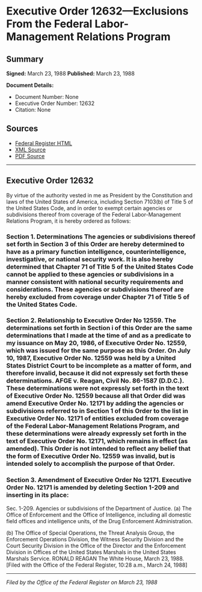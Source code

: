 # Executive Order 12632—Exclusions From the Federal Labor- Management Relations Program

## Summary

**Signed:** March 23, 1988
**Published:** March 23, 1988

**Document Details:**
- Document Number: None
- Executive Order Number: 12632
- Citation: None

## Sources
- [Federal Register HTML](https://www.presidency.ucsb.edu/documents/executive-order-12632-exclusions-from-the-federal-labor-management-relations-program)
- [XML Source](None)
- [PDF Source](None)

---

## Executive Order 12632

By virtue of the authority vested in me as President by the Constitution and laws of the United States of America, including Section 7103(b) of Title 5 of the United States Code, and in order to exempt certain agencies or subdivisions thereof from coverage of the Federal Labor-Management Relations Program, it is hereby ordered as follows:
### Section 1. Determinations The agencies or subdivisions thereof set forth in Section 3 of this Order are hereby determined to have as a primary function intelligence, counterintelligence, investigative, or national security work. It is also hereby determined that Chapter 71 of Title 5 of the United States Code cannot be applied to these agencies or subdivisions in a manner consistent with national security requirements and considerations. These agencies or subdivisions thereof are hereby excluded from coverage under Chapter 71 of Title 5 of the United States Code.

### Section 2. Relationship to Executive Order No 12559. The determinations set forth in Section i of this Order are the same determinations that I made at the time of and as a predicate to my issuance on May 20, 1986, of Executive Order No. 12559, which was issued for the same purpose as this Order. On July 10, 1987, Executive Order No. 12559 was held by a United States District Court to be incomplete as a matter of form, and therefore invalid, because it did not expressly set forth these determinations. AFGE v. Reagan, Civil No. 86-1587 (D.D.C.). These determinations were not expressly set forth in the text of Executive Order No. 12559 because all that Order did was amend Executive Order No. 12171 by adding the agencies or subdivisions referred to in Section 1 of this Order to the list in Executive Order No. 12171 of entities excluded from coverage of the Federal Labor-Management Relations Program, and these determinations were already expressly set forth in the text of Executive Order No. 12171, which remains in effect (as amended). This Order is not intended to reflect any belief that the form of Executive Order No. 12559 was invalid, but is intended solely to accomplish the purpose of that Order.

### Section 3. Amendment of Executive Order No 12171. Executive Order No. 12171 is amended by deleting Section 1-209 and inserting in its place:

Sec. 1-209. Agencies or subdivisions of the Department of Justice. (a) The Office of Enforcement and the Office of Intelligence, including all domestic field offices and intelligence units, of the Drug Enforcement Administration.

(b) The Office of Special Operations, the Threat Analysis Group, the Enforcement Operations Division, the Witness Security Division and the Court Security Division in the Office of the Director and the Enforcement Division in Offices of the United States Marshals in the United States Marshals Service.
RONALD REAGAN
The White House,
March 23, 1988.
[Filed with the Office of the Federal Register, 10:28 a.m., March 24, 1988]

---

*Filed by the Office of the Federal Register on March 23, 1988*
